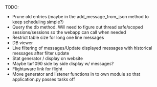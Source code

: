 TODO:
* Prune old entries (maybe in the add_message_from_json method to keep scheduling simple?)
* Query the db method. Will need to figure out thread safe/scoped sessions/sessions so the webapp can call when needed
* Restrict table size for long one line messages
* DB viewer
* Live filtering of messages/Update displayed messages with historical messages after filter update
* Stat generator / display on website
* Maybe tar1090 side by side display w/ messages?
* Flightaware link for flight
* Move generator and listener functions in to own module so that application.py passes tasks off